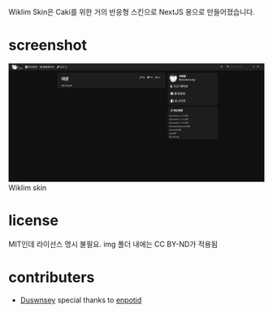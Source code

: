 Wiklim Skin은 Caki를 위한 거의 반응형 스킨으로 NextJS 용으로 만들어졌습니다.
# screenshot
![img](./screenshot.png)
Wiklim skin
# license
MIT인데 라이선스 명시 불필요.
img 폴더 내에는 CC BY-ND가 적용됨
# contributers
- [Duswnsey](https://github.com/Duswnsey)
special thanks to [enpotid](https://github.com/enpotid)